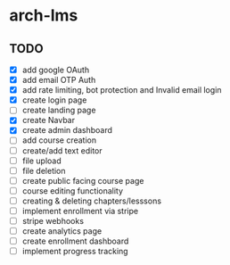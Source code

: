 # arch-lms

## TODO

- [x] add google OAuth
- [x] add email OTP Auth
- [x] add rate limiting, bot protection and Invalid email login
- [x] create login page
- [ ] create landing page
- [x] create Navbar
- [x] create admin dashboard
- [ ] add course creation
- [ ] create/add text editor
- [ ] file upload
- [ ] file deletion
- [ ] create public facing course page
- [ ] course editing functionality
- [ ] creating & deleting chapters/lesssons
- [ ] implement enrollment via stripe
- [ ] stripe webhooks
- [ ] create analytics page
- [ ] create enrollment dashboard
- [ ] implement progress tracking
